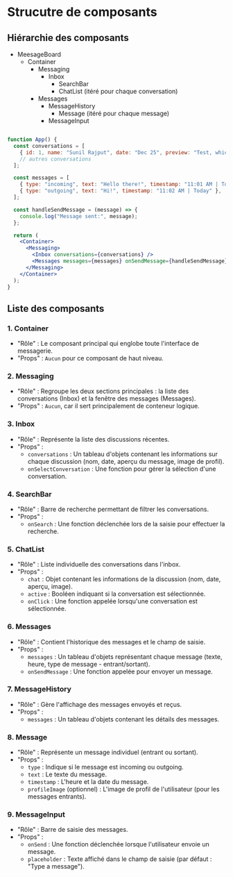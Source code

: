 # Strucutre de composants

## Hiérarchie des composants
* MeesageBoard
  * Container
      * Messaging
          * Inbox
              * SearchBar
              * ChatList (itéré pour chaque conversation)
      * Messages
          * MessageHistory
              * Message (itéré pour chaque message)
          * MessageInput

```jsx

function App() {
  const conversations = [
    { id: 1, name: "Sunil Rajput", date: "Dec 25", preview: "Test, which is a new approach...", profileImage: "https://ptetutorials.com/images/user-profile.png" },
    // autres conversations
  ];

  const messages = [
    { type: "incoming", text: "Hello there!", timestamp: "11:01 AM | Today", profileImage: "https://ptetutorials.com/images/user-profile.png" },
    { type: "outgoing", text: "Hi!", timestamp: "11:02 AM | Today" },
  ];

  const handleSendMessage = (message) => {
    console.log("Message sent:", message);
  };

  return (
    <Container>
      <Messaging>
        <Inbox conversations={conversations} />
        <Messages messages={messages} onSendMessage={handleSendMessage} />
      </Messaging>
    </Container>
  );
}
```

## Liste des composants

### 1. Container
- "Rôle" : Le composant principal qui englobe toute l'interface de messagerie.
- "Props" : `Aucun` pour ce composant de haut niveau.

### 2. Messaging
- "Rôle" : Regroupe les deux sections principales : la liste des conversations (Inbox) et la fenêtre des messages (Messages).
- "Props" : `Aucun`, car il sert principalement de conteneur logique.

### 3. Inbox
- "Rôle" : Représente la liste des discussions récentes.
- "Props" :
    * `conversations` : Un tableau d'objets contenant les informations sur chaque discussion (nom, date, aperçu du message, image de profil).
    * `onSelectConversation` : Une fonction pour gérer la sélection d'une conversation.

### 4. SearchBar
- "Rôle" : Barre de recherche permettant de filtrer les conversations.
- "Props" :
    * `onSearch` : Une fonction déclenchée lors de la saisie pour effectuer la recherche.

### 5. ChatList
- "Rôle" : Liste individuelle des conversations dans l'inbox.
- "Props" :
    * `chat` : Objet contenant les informations de la discussion (nom, date, aperçu, image).
    * `active` : Booléen indiquant si la conversation est sélectionnée.
    * `onClick` : Une fonction appelée lorsqu'une conversation est sélectionnée.

### 6. Messages
- "Rôle" : Contient l'historique des messages et le champ de saisie.
- "Props" :
    * `messages` : Un tableau d'objets représentant chaque message (texte, heure, type de message - entrant/sortant).
    * `onSendMessage` : Une fonction appelée pour envoyer un message.

### 7. MessageHistory
- "Rôle" : Gère l'affichage des messages envoyés et reçus.
- "Props" :
    * `messages` : Un tableau d'objets contenant les détails des messages.

### 8. Message
- "Rôle" : Représente un message individuel (entrant ou sortant).
- "Props" :
    * `type` : Indique si le message est incoming ou outgoing.
    * `text` : Le texte du message.
    * `timestamp` : L'heure et la date du message.
    * `profileImage` (optionnel) : L'image de profil de l'utilisateur (pour les messages entrants).

### 9. MessageInput
- "Rôle" : Barre de saisie des messages.
- "Props" :
    * `onSend` : Une fonction déclenchée lorsque l'utilisateur envoie un message.
    * `placeholder` : Texte affiché dans le champ de saisie (par défaut : "Type a message").




